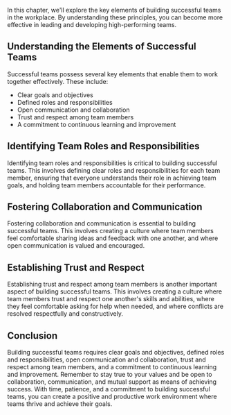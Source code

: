 
In this chapter, we'll explore the key elements of building successful teams in the workplace. By understanding these principles, you can become more effective in leading and developing high-performing teams.

Understanding the Elements of Successful Teams
----------------------------------------------

Successful teams possess several key elements that enable them to work together effectively. These include:

* Clear goals and objectives
* Defined roles and responsibilities
* Open communication and collaboration
* Trust and respect among team members
* A commitment to continuous learning and improvement

Identifying Team Roles and Responsibilities
-------------------------------------------

Identifying team roles and responsibilities is critical to building successful teams. This involves defining clear roles and responsibilities for each team member, ensuring that everyone understands their role in achieving team goals, and holding team members accountable for their performance.

Fostering Collaboration and Communication
-----------------------------------------

Fostering collaboration and communication is essential to building successful teams. This involves creating a culture where team members feel comfortable sharing ideas and feedback with one another, and where open communication is valued and encouraged.

Establishing Trust and Respect
------------------------------

Establishing trust and respect among team members is another important aspect of building successful teams. This involves creating a culture where team members trust and respect one another's skills and abilities, where they feel comfortable asking for help when needed, and where conflicts are resolved respectfully and constructively.

Conclusion
----------

Building successful teams requires clear goals and objectives, defined roles and responsibilities, open communication and collaboration, trust and respect among team members, and a commitment to continuous learning and improvement. Remember to stay true to your values and be open to collaboration, communication, and mutual support as means of achieving success. With time, patience, and a commitment to building successful teams, you can create a positive and productive work environment where teams thrive and achieve their goals.
